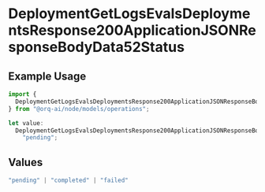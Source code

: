 # DeploymentGetLogsEvalsDeploymentsResponse200ApplicationJSONResponseBodyData52Status

## Example Usage

```typescript
import {
  DeploymentGetLogsEvalsDeploymentsResponse200ApplicationJSONResponseBodyData52Status,
} from "@orq-ai/node/models/operations";

let value:
  DeploymentGetLogsEvalsDeploymentsResponse200ApplicationJSONResponseBodyData52Status =
    "pending";
```

## Values

```typescript
"pending" | "completed" | "failed"
```